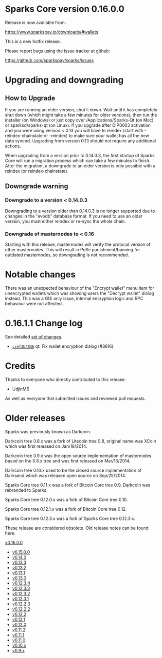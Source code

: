 Sparks Core version 0.16.0.0
==========================

Release is now available from:

  <https://www.sparkspay.io/downloads/#wallets>

This is a new hotfix release.

Please report bugs using the issue tracker at github:

  <https://github.com/sparkspay/sparks/issues>


Upgrading and downgrading
=========================

How to Upgrade
--------------

If you are running an older version, shut it down. Wait until it has completely
shut down (which might take a few minutes for older versions), then run the
installer (on Windows) or just copy over /Applications/Sparks-Qt (on Mac) or
sparksd/sparks-qt (on Linux). If you upgrade after DIP0003 activation and you were
using version < 0.13 you will have to reindex (start with -reindex-chainstate
or -reindex) to make sure your wallet has all the new data synced. Upgrading
from version 0.13 should not require any additional actions.

When upgrading from a version prior to 0.14.0.3, the
first startup of Sparks Core will run a migration process which can take a few
minutes to finish. After the migration, a downgrade to an older version is only
possible with a reindex (or reindex-chainstate).

Downgrade warning
-----------------

### Downgrade to a version < 0.14.0.3

Downgrading to a version older than 0.14.0.3 is no longer supported due to
changes in the "evodb" database format. If you need to use an older version,
you must either reindex or re-sync the whole chain.

### Downgrade of masternodes to < 0.16

Starting with this release, masternodes will verify the protocol version of other
masternodes. This will result in PoSe punishment/banning for outdated masternodes,
so downgrading is not recommended.

Notable changes
===============

There was an unexpected behaviour of the "Encrypt wallet" menu item for unencrypted wallets
which was showing users the "Decrypt wallet" dialog instead. This was a GUI only issue,
internal encryption logic and RPC behaviour were not affected.

0.16.1.1 Change log
===================

See detailed [set of changes](https://github.com/sparkspay/sparks/compare/v0.16.1.0...sparkspay:v0.16.1.1).

- [`ccef3b4836`](https://github.com/sparkspay/sparks/commit/ccef3b48363d8bff4b919d9119355182e3902ef3) qt: Fix wallet encryption dialog (#3816)

Credits
=======

Thanks to everyone who directly contributed to this release:

- UdjinM6

As well as everyone that submitted issues and reviewed pull requests.

Older releases
==============

Sparks was previously known as Darkcoin.

Darkcoin tree 0.8.x was a fork of Litecoin tree 0.8, original name was XCoin
which was first released on Jan/18/2014.

Darkcoin tree 0.9.x was the open source implementation of masternodes based on
the 0.8.x tree and was first released on Mar/13/2014.

Darkcoin tree 0.10.x used to be the closed source implementation of Darksend
which was released open source on Sep/25/2014.

Sparks Core tree 0.11.x was a fork of Bitcoin Core tree 0.9,
Darkcoin was rebranded to Sparks.

Sparks Core tree 0.12.0.x was a fork of Bitcoin Core tree 0.10.

Sparks Core tree 0.12.1.x was a fork of Bitcoin Core tree 0.12.

Sparks Core tree 0.12.3.x was a fork of Sparks Core tree 0.12.3.x.

These release are considered obsolete. Old release notes can be found here:

  [v0.16.0.0](https://github.com/sparkspay/sparks/blob/master/doc/release-notes/sparks/release-notes-0.16.0.1.md)
- [v0.15.0.0](https://github.com/sparkspay/sparks/blob/master/doc/release-notes/sparks/release-notes-0.15.0.0.md) 
- [v0.14.0](https://github.com/sparkspay/sparks/blob/master/doc/release-notes/Sparks/release-notes-0.14.0.md)
- [v0.13.3](https://github.com/sparkspay/sparks/blob/master/doc/release-notes/Sparks/release-notes-0.13.3.md)
- [v0.13.2](https://github.com/sparkspay/sparks/blob/master/doc/release-notes/Sparks/release-notes-0.13.2.md)
- [v0.13.1](https://github.com/sparkspay/sparks/blob/master/doc/release-notes/Sparks/release-notes-0.13.1.md)
- [v0.13.0](https://github.com/sparkspay/sparks/blob/master/doc/release-notes/Sparks/release-notes-0.13.0.md)
- [v0.12.3.4](https://github.com/sparkspay/sparks/blob/master/doc/release-notes/Sparks/release-notes-0.12.3.4.md)
- [v0.12.3.3](https://github.com/sparkspay/sparks/blob/master/doc/release-notes/Sparks/release-notes-0.12.3.3.md)
- [v0.12.3.2](https://github.com/sparkspay/sparks/blob/master/doc/release-notes/Sparks/release-notes-0.12.3.2.md)
- [v0.12.3.1](https://github.com/sparkspay/sparks/blob/master/doc/release-notes/Sparks/release-notes-0.12.3.1.md)
- [v0.12.2.3](https://github.com/sparkspay/sparks/blob/master/doc/release-notes/Sparks/release-notes-0.12.2.3.md)
- [v0.12.2.2](https://github.com/sparkspay/sparks/blob/master/doc/release-notes/Sparks/release-notes-0.12.2.2.md)
- [v0.12.2](https://github.com/sparkspay/sparks/blob/master/doc/release-notes/Sparks/release-notes-0.12.2.md)
- [v0.12.1](https://github.com/sparkspay/sparks/blob/master/doc/release-notes/Sparks/release-notes-0.12.1.md)
- [v0.12.0](https://github.com/sparkspay/sparks/blob/master/doc/release-notes/Sparks/release-notes-0.12.0.md)
- [v0.11.2](https://github.com/sparkspay/sparks/blob/master/doc/release-notes/Sparks/release-notes-0.11.2.md)
- [v0.11.1](https://github.com/sparkspay/sparks/blob/master/doc/release-notes/Sparks/release-notes-0.11.1.md)
- [v0.11.0](https://github.com/sparkspay/sparks/blob/master/doc/release-notes/Sparks/release-notes-0.11.0.md)
- [v0.10.x](https://github.com/sparkspay/sparks/blob/master/doc/release-notes/Sparks/release-notes-0.10.0.md)
- [v0.9.x](https://github.com/sparkspay/sparks/blob/master/doc/release-notes/Sparks/release-notes-0.9.0.md) 
